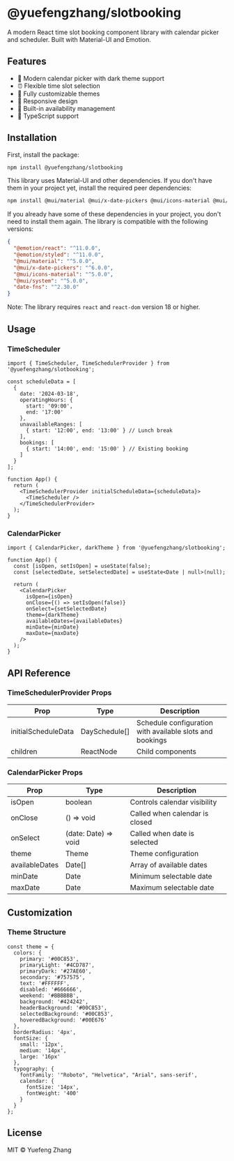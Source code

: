 # @yuefengzhang/slotbooking

A modern React time slot booking component library with calendar picker and scheduler. Built with Material-UI and Emotion.

## Features

- 📅 Modern calendar picker with dark theme support
- ⏰ Flexible time slot selection
- 🎨 Fully customizable themes
- 📱 Responsive design
- 🔄 Built-in availability management
- 💪 TypeScript support

## Installation

First, install the package:
```bash
npm install @yuefengzhang/slotbooking
```

This library uses Material-UI and other dependencies. If you don't have them in your project yet, install the required peer dependencies:

```bash
npm install @mui/material @mui/x-date-pickers @mui/icons-material @mui/system @emotion/react @emotion/styled date-fns
```

If you already have some of these dependencies in your project, you don't need to install them again. The library is compatible with the following versions:

```json
{
  "@emotion/react": "^11.0.0",
  "@emotion/styled": "^11.0.0",
  "@mui/material": "^5.0.0",
  "@mui/x-date-pickers": "^6.0.0",
  "@mui/icons-material": "^5.0.0",
  "@mui/system": "^5.0.0",
  "date-fns": "^2.30.0"
}
```

Note: The library requires `react` and `react-dom` version 18 or higher.

## Usage

### TimeScheduler

```tsx
import { TimeScheduler, TimeSchedulerProvider } from '@yuefengzhang/slotbooking';

const scheduleData = [
  {
    date: '2024-03-18',
    operatingHours: {
      start: '09:00',
      end: '17:00'
    },
    unavailableRanges: [
      { start: '12:00', end: '13:00' } // Lunch break
    ],
    bookings: [
      { start: '14:00', end: '15:00' } // Existing booking
    ]
  }
];

function App() {
  return (
    <TimeSchedulerProvider initialScheduleData={scheduleData}>
      <TimeScheduler />
    </TimeSchedulerProvider>
  );
}
```

### CalendarPicker

```tsx
import { CalendarPicker, darkTheme } from '@yuefengzhang/slotbooking';

function App() {
  const [isOpen, setIsOpen] = useState(false);
  const [selectedDate, setSelectedDate] = useState<Date | null>(null);

  return (
    <CalendarPicker
      isOpen={isOpen}
      onClose={() => setIsOpen(false)}
      onSelect={setSelectedDate}
      theme={darkTheme}
      availableDates={availableDates}
      minDate={minDate}
      maxDate={maxDate}
    />
  );
}
```

## API Reference

### TimeSchedulerProvider Props

| Prop | Type | Description |
|------|------|-------------|
| initialScheduleData | DaySchedule[] | Schedule configuration with available slots and bookings |
| children | ReactNode | Child components |

### CalendarPicker Props

| Prop | Type | Description |
|------|------|-------------|
| isOpen | boolean | Controls calendar visibility |
| onClose | () => void | Called when calendar is closed |
| onSelect | (date: Date) => void | Called when date is selected |
| theme | Theme | Theme configuration |
| availableDates | Date[] | Array of available dates |
| minDate | Date | Minimum selectable date |
| maxDate | Date | Maximum selectable date |

## Customization

### Theme Structure

```tsx
const theme = {
  colors: {
    primary: '#00C853',
    primaryLight: '#4CD787',
    primaryDark: '#27AE60',
    secondary: '#757575',
    text: '#FFFFFF',
    disabled: '#666666',
    weekend: '#BBBBBB',
    background: '#424242',
    headerBackground: '#00C853',
    selectedBackground: '#00C853',
    hoveredBackground: '#00E676'
  },
  borderRadius: '4px',
  fontSize: {
    small: '12px',
    medium: '14px',
    large: '16px'
  },
  typography: {
    fontFamily: '"Roboto", "Helvetica", "Arial", sans-serif',
    calendar: {
      fontSize: '14px',
      fontWeight: '400'
    }
  }
};
```

## License

MIT © Yuefeng Zhang 